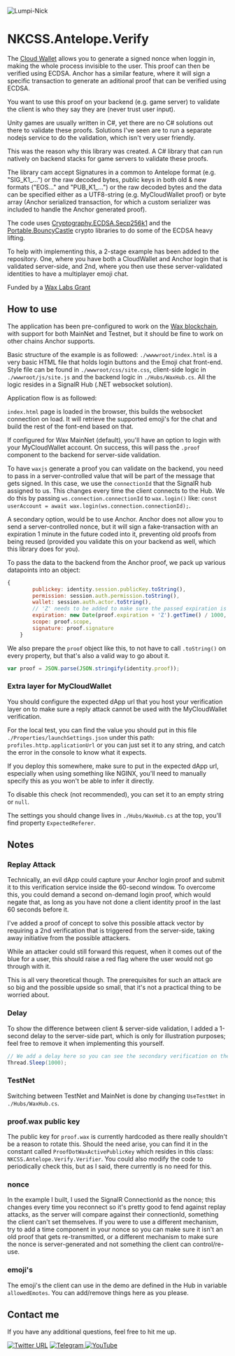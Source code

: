 ﻿![Lumpi-Nick](https://rp.naw.io/img/lumpinick.png)
# NKCSS.Antelope.Verify
The [Cloud Wallet](https://mycloudwallet.com) allows you to generate a signed nonce when loggin in, making the whole process invisible to the user. This proof can then be verified using ECDSA. Anchor has a similar feature, where it will sign a specific transaction to generate an aditional proof that can be verified using ECDSA.

You want to use this proof on your backend (e.g. game server) to validate the client is who they say they are (never trust user input).

Unity games are usually written in C#, yet there are no C# solutions out there to validate these proofs. Solutions I've seen are to run a separate nodejs service to do the validation, which isn't very user friendly.

This was the reason why this library was created. A C# library that can run natively on backend stacks for game servers to validate these proofs.

The library cam accept Signatures in a common to Antelope format (e.g. "SIG_K1_...") or the raw decoded bytes, public keys in both old & new formats ("EOS..." and "PUB_K1_...") or the raw decoded bytes and the data can be specified either as a UTF8-string (e.g. MyCloudWallet proof) or byte array (Anchor serialized transaction, for which a custom serializer was included to handle the Anchor generated proof).

The code uses [Cryptography.ECDSA.Secp256k1](https://www.nuget.org/packages/Cryptography.ECDSA.Secp256k1) and the [Portable.BouncyCastle](https://www.nuget.org/packages/Portable.BouncyCastle) crypto libraries to do some of the ECDSA heavy lifting.

To help with implementing this, a 2-stage example has been added to the repository. One, where you have both a CloudWallet and Anchor login that is validated server-side, and 2nd, where you then use these server-validated identities to have a multiplayer emoji chat.

Funded by a [Wax Labs Grant](https://labs.wax.io/proposals/196)

## How to use

The application has been pre-configured to work on the [Wax blockchain](https://wax.io), with support for both MainNet and Testnet, but it should be fine to work on other chains Anchor supports.

Basic structure of the example is as followed: `./wwwwroot/index.html` is a very basic HTML file that holds login buttons and the Emoji chat front-end. Style file can be found in `./wwwroot/css/site.css`, client-side logic in `./wwwroot/js/site.js` and the backend logic in `./Hubs/WaxHub.cs`. All the logic resides in a SignalR Hub (.NET websocket solution).

Application flow is as followed:

`index.html` page is loaded in the browser, this builds the websocket connection on load. It will retrieve the supported emoji's for the chat and build the rest of the font-end based on that.

If configured for Wax MainNet (default), you'll have an option to login with your MyCloudWallet account. On success, this will pass the `.proof` component to the backend for server-side validation.

To have `waxjs` generate a proof you can validate on the backend, you need to pass in a server-controlled value that will be part of the message that gets signed. In this case, we use the `connectionId` that the SignalR hub assigned to us. This changes every time the client connects to the Hub. We do this by passing `ws.connection.connectionId` to `wax.login()` like: `const userAccount = await wax.login(ws.connection.connectionId);`.

A secondary option, would be to use Anchor. Anchor does not allow you to send a server-controlled nonce, but it will sign a fake-transaction with an expiration 1 minute in the future coded into it, preventing old proofs from being reused (provided you validate this on your backend as well, which this library does for you).

To pass the data to the backend from the Anchor proof, we pack up various datapoints into an object:

```js
{
        publickey: identity.session.publicKey.toString(),
        permission: session.auth.permission.toString(),
        wallet: session.auth.actor.toString(),
        // 'Z' needs to be added to make sure the passed expiration is treated as UTC by javascript. We pass the seconds to the backend, but the value returns ms, so we divide by 1000.
        expiration: new Date(proof.expiration + 'Z').getTime() / 1000,
        scope: proof.scope,
        signature: proof.signature
    }
```

We also prepare the `proof` object like this, to not have to call `.toString()` on every property, but that's also a valid way to go about it.

```js
var proof = JSON.parse(JSON.stringify(identity.proof));
```

### Extra layer for MyCloudWallet

You should configure the expected dApp url that you host your verification layer on to make sure a reply attack cannot be used with the MyCloudWallet verification.

For the local test, you can find the value you should put in this file `./Properties/launchSettings.json` under this path: `profiles.http.applicationUrl` or you can just set it to any string, and catch the error in the console to know what it expects.

If you deploy this somewhere, make sure to put in the expected dApp url, especially when using something like NGINX, you'll need to manually specify this as you won't be able to infer it directly.

To disable this check (not recommended), you can set it to an empty string or `null`.

The settings you should change lives in `./Hubs/WaxHub.cs` at the top, you'll find property `ExpectedReferer`.

## Notes

### Replay Attack

Technically, an evil dApp could capture your Anchor login proof and submit it to this verification service inside the 60-second window. 
To overcome this, you could demand a second on-demand login proof, which would negate that, as long as you have not done a client identity proof in the last 60 seconds before it.

I've added a proof of concept to solve this possible attack vector by requiring a 2nd verification that is triggered from the server-side, taking away initiative from the possible attackers.

While an attacker could still forward this request, when it comes out of the blue for a user, this should raise a red flag where the user would not go through with it.

This is all very theoretical though. The prerequisites for such an attack are so big and the possible upside so small, that it's not a practical thing to be worried about.

### Delay

To show the difference between client & server-side validation, I added a 1-second delay to the server-side part, which is only for illustration purposes; feel free to remove it when implementing this yourself.

```csharp
// We add a delay here so you can see the secondary verification on the front-end.
Thread.Sleep(1000);
```

### TestNet

Switching between TestNet and MainNet is done by changing `UseTestNet` in `./Hubs/WaxHub.cs`.

### proof.wax public key

The public key for `proof.wax` is currently hardcoded as there really shouldn't be a reason to rotate this. Should the need arise, you can find it in the constant called `ProofDotWaxActivePublicKey` which resides in this class: `NKCSS.Antelope.Verify.Verifier`.
You could also modify the code to periodically check this, but as I said, there currently is no need for this.

### nonce

In the example I built, I used the SignalR ConnectionId as the nonce; this changes every time you reconnect so it's pretty good to fend against replay attacks, as the server will compare against their connectionId, something the client can't set themselves. 
If you were to use a different mechanism, try to add a time component in your nonce so you can make sure it isn't an old proof that gets re-transmitted, or a different mechanism to make sure the nonce is server-generated and not something the client can control/re-use.

### emoji's

The emoji's the client can use in the demo are defined in the Hub in variable `allowedEmotes`. You can add/remove things here as you please.

## Contact me

If you have any additional questions, feel free to hit me up.

[![Twitter URL](https://img.shields.io/twitter/url/https/twitter.com/NKCSS.svg?style=social&label=Follow%20%40NKCSS)](https://twitter.com/NKCSS) 
[![Telegram](https://img.shields.io/badge/Telegram-2CA5E0?style=for-the-badge&logo=telegram&logoColor=white)
](https://t.me/NicksTechdom)[![YouTube](https://img.shields.io/badge/YouTube-%23FF0000.svg?style=for-the-badge&logo=YouTube&logoColor=white)
](https://nick.yt)